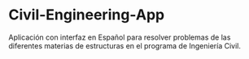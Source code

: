 # Civil-Engineering-App
Aplicación con interfaz en Español para resolver problemas de las diferentes materias de estructuras en el programa de Ingeniería Civil.
